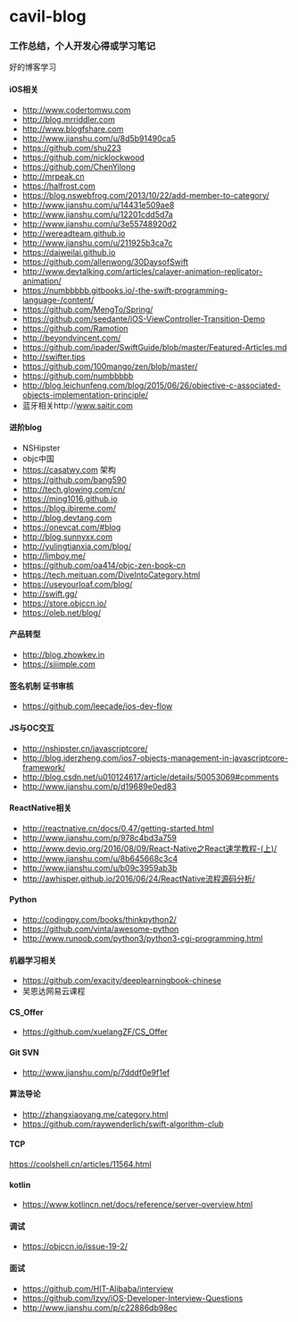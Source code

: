 # cavil-blog
### 工作总结，个人开发心得或学习笔记
好的博客学习

#### iOS相关
* []() http://www.codertomwu.com
* []() http://blog.mrriddler.com
* []() http://www.blogfshare.com
* []() http://www.jianshu.com/u/8d5b91490ca5
* []() https://github.com/shu223
* []() https://github.com/nicklockwood
* []() https://github.com/ChenYilong
* []() http://mrpeak.cn
* []() https://halfrost.com
* []() https://blog.nswebfrog.com/2013/10/22/add-member-to-category/
* []() http://www.jianshu.com/u/14431e509ae8
* []() http://www.jianshu.com/u/12201cdd5d7a
* []() http://www.jianshu.com/u/3e55748920d2 
* []() http://wereadteam.github.io
* []() http://www.jianshu.com/u/211925b3ca7c
* []() https://daiweilai.github.io
* []() https://github.com/allenwong/30DaysofSwift
* []() http://www.devtalking.com/articles/calayer-animation-replicator-animation/
* []() https://numbbbbb.gitbooks.io/-the-swift-programming-language-/content/
* []() https://github.com/MengTo/Spring/
* []() https://github.com/seedante/iOS-ViewController-Transition-Demo
* []() https://github.com/Ramotion
* []() http://beyondvincent.com/
* []() https://github.com/ipader/SwiftGuide/blob/master/Featured-Articles.md
* []() http://swifter.tips
* []() https://github.com/100mango/zen/blob/master/
* []() https://github.com/numbbbbb
* []() http://blog.leichunfeng.com/blog/2015/06/26/objective-c-associated-objects-implementation-principle/
* []() 蓝牙相关http://www.saitjr.com

#### 进阶blog
*  NSHipster
*  objc中国
* []() https://casatwy.com   架构
* []() https://github.com/bang590    
* []() http://tech.glowing.com/cn/
* []() https://ming1016.github.io
* []() https://blog.ibireme.com/   
* []() http://blog.devtang.com
* []() https://onevcat.com/#blog
* []() http://blog.sunnyxx.com
* []() http://yulingtianxia.com/blog/
* []() http://limboy.me/
* []() https://github.com/oa414/objc-zen-book-cn
* []() https://tech.meituan.com/DiveIntoCategory.html
* []() https://useyourloaf.com/blog/
* []() http://swift.gg/
* []() https://store.objccn.io/
* []() https://oleb.net/blog/


#### 产品转型
* []() http://blog.zhowkev.in
* []() https://siiimple.com

#### 签名机制 证书审核
* []() https://github.com/leecade/ios-dev-flow

#### JS与OC交互
* []() http://nshipster.cn/javascriptcore/
* []() http://blog.iderzheng.com/ios7-objects-management-in-javascriptcore-framework/
* []() http://blog.csdn.net/u010124617/article/details/50053069#comments
* []() http://www.jianshu.com/p/d19689e0ed83

#### ReactNative相关
* []() http://reactnative.cn/docs/0.47/getting-started.html
* []() http://www.jianshu.com/p/978c4bd3a759
* []() http://www.devio.org/2016/08/09/React-Native之React速学教程-(上)/
* []() http://www.jianshu.com/u/8b645668c3c4
* []() http://www.jianshu.com/u/b09c3959ab3b
* []() http://awhisper.github.io/2016/06/24/ReactNative流程源码分析/

#### Python
* []() http://codingpy.com/books/thinkpython2/
* []() https://github.com/vinta/awesome-python
* []() http://www.runoob.com/python3/python3-cgi-programming.html

#### 机器学习相关
* []() https://github.com/exacity/deeplearningbook-chinese
* 吴恩达网易云课程

#### CS_Offer
* []() https://github.com/xuelangZF/CS_Offer

#### Git SVN
* []() http://www.jianshu.com/p/7dddf0e9f1ef

#### 算法导论
* []() http://zhangxiaoyang.me/category.html
* []() https://github.com/raywenderlich/swift-algorithm-club

#### TCP
https://coolshell.cn/articles/11564.html

#### kotlin
* []() https://www.kotlincn.net/docs/reference/server-overview.html

#### 调试
* []() https://objccn.io/issue-19-2/

#### 面试
* []() https://github.com/HIT-Alibaba/interview
* []() https://github.com/lzyy/iOS-Developer-Interview-Questions
* []() http://www.jianshu.com/p/c22886db98ec
